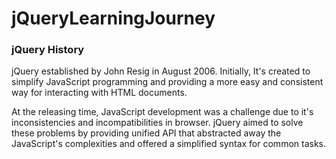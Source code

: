 # jQueryLearningJourney

<h3><b>jQuery History</b></h3>

jQuery established by John Resig in August 2006. Initially, It's created to simplify JavaScript programming and providing a more easy and consistent way for interacting with HTML documents.

At the releasing time, JavaScript development was a challenge due to it's inconsistencies and incompatibilities in browser. jQuery aimed to solve these problems by providing unified API that abstracted away the JavaScript's complexities and offered a simplified syntax for common tasks.
